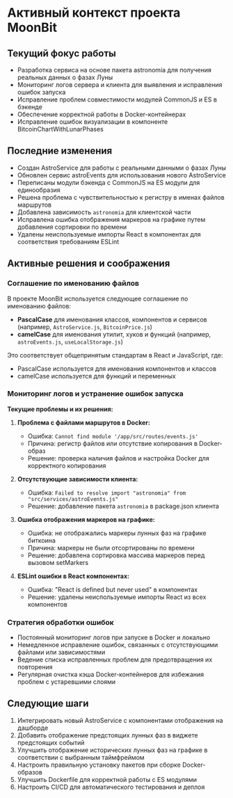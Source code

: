 # Активный контекст проекта MoonBit

## Текущий фокус работы

- Разработка сервиса на основе пакета astronomia для получения реальных данных о фазах Луны
- Мониторинг логов сервера и клиента для выявления и исправления ошибок запуска
- Исправление проблем совместимости модулей CommonJS и ES в бэкенде
- Обеспечение корректной работы в Docker-контейнерах
- Исправление ошибок визуализации в компоненте BitcoinChartWithLunarPhases

## Последние изменения

- Создан AstroService для работы с реальными данными о фазах Луны
- Обновлен сервис astroEvents для использования нового AstroService
- Переписаны модули бэкенда с CommonJS на ES модули для единообразия
- Решена проблема с чувствительностью к регистру в именах файлов маршрутов
- Добавлена зависимость `astronomia` для клиентской части
- Исправлена ошибка отображения маркеров на графике путем добавления сортировки по времени
- Удалены неиспользуемые импорты React в компонентах для соответствия требованиям ESLint

## Активные решения и соображения

### Соглашение по именованию файлов

В проекте MoonBit используется следующее соглашение по именованию файлов:

- **PascalCase** для именования классов, компонентов и сервисов (например, `AstroService.js`, `BitcoinPrice.js`)
- **camelCase** для именования утилит, хуков и функций (например, `astroEvents.js`, `useLocalStorage.js`)

Это соответствует общепринятым стандартам в React и JavaScript, где:
- PascalCase используется для именования компонентов и классов
- camelCase используется для функций и переменных

### Мониторинг логов и устранение ошибок запуска

**Текущие проблемы и их решения:**

1. **Проблема с файлами маршрутов в Docker:**
   - Ошибка: `Cannot find module '/app/src/routes/events.js'`
   - Причина: регистр файлов или отсутствие копирования в Docker-образ
   - Решение: проверка наличия файлов и настройка Docker для корректного копирования

2. **Отсутствующие зависимости клиента:**
   - Ошибка: `Failed to resolve import "astronomia" from "src/services/astroEvents.js"`
   - Решение: добавление пакета `astronomia` в package.json клиента

3. **Ошибка отображения маркеров на графике:**
   - Ошибка: не отображались маркеры лунных фаз на графике биткоина
   - Причина: маркеры не были отсортированы по времени
   - Решение: добавлена сортировка массива маркеров перед вызовом setMarkers

4. **ESLint ошибки в React компонентах:**
   - Ошибка: "React is defined but never used" в компонентах
   - Решение: удалены неиспользуемые импорты React из всех компонентов

### Стратегия обработки ошибок

- Постоянный мониторинг логов при запуске в Docker и локально
- Немедленное исправление ошибок, связанных с отсутствующими файлами или зависимостями
- Ведение списка исправленных проблем для предотвращения их повторения
- Регулярная очистка кэша Docker-контейнеров для избежания проблем с устаревшими слоями

## Следующие шаги

1. Интегрировать новый AstroService с компонентами отображения на дашборде
2. Добавить отображение предстоящих лунных фаз в виджете предстоящих событий
3. Улучшить отображение исторических лунных фаз на графике в соответствии с выбранным таймфреймом
4. Настроить правильную установку пакетов при сборке Docker-образов
5. Улучшить Dockerfile для корректной работы с ES модулями
6. Настроить CI/CD для автоматического тестирования и деплоя
